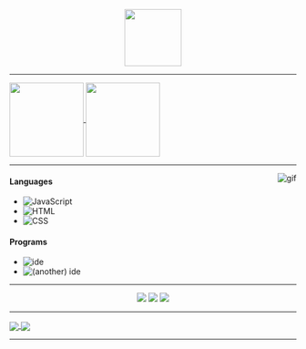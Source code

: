 <p align="center">
    <img height="100em" src="https://count.getloli.com/get/@nuggy?theme=gelbooru"/>
</p>

---

<a href="https://github.com/DinoNuggyChan/">
    <img align="center" height="130em" src="https://github-readme-stats.vercel.app/api?username=DinoNuggyChan&show_icons=true&theme=dark&include_all_commits=true&count_private=true"/>
</a>
<a href="https://github.com/DinoNuggyChan/">
    <img align="center" height="130em" src="https://github-readme-stats.vercel.app/api/top-langs/?username=DinoNuggyChan&layout=compact&theme=dark"/>
</a>

---

<img alt="gif" src="https://i.imgur.com/4TpbeWn.jpeg" align="right"/>

#### Languages
- ![JavaScript](https://img.shields.io/badge/-JavaScript-5e79ff)
- ![HTML](https://img.shields.io/badge/-HTML-5e79ff)
- ![CSS](https://img.shields.io/badge/-CSS-5e79ff)
#### Programs
- ![ide](https://img.shields.io/badge/-VS_Code-5e79ff)
- ![(another) ide](https://img.shields.io/badge/-Repl.it-5e79ff)
---

<p align="center">
    <a href="https://discord.gg/EuhpdZxm57"><img src="https://img.shields.io/badge/-Dino Nuggy~_0001-5e79ff?style=flat&logo=discord"/></a>
    <a href="https://steamcommunity.com/id/OniChanInc"><img src="https://img.shields.io/badge/-dino nuggy~ ღ-5e79ff?style=flat&logo=steam"/></a>
    <a href="https://www.nuggy.space/"><img src="https://img.shields.io/badge/-My_Website-5e79ff?style=flat"/></a>
</p>

---

<a href="https://github.com/DinoNuggyChan/Topgg-custom-page">
    <img align="center" src="https://github-readme-stats.vercel.app/api/pin/?username=DinoNuggyChan&theme=dark&repo=Topgg-custom-page"/>
</a>
<a href="https://github.com/DinoNuggyChan/NuggetBot">
    <img align="center" src="https://github-readme-stats.vercel.app/api/pin/?username=DinoNuggyChan&theme=dark&repo=NuggetBot"/>
</a>

---


